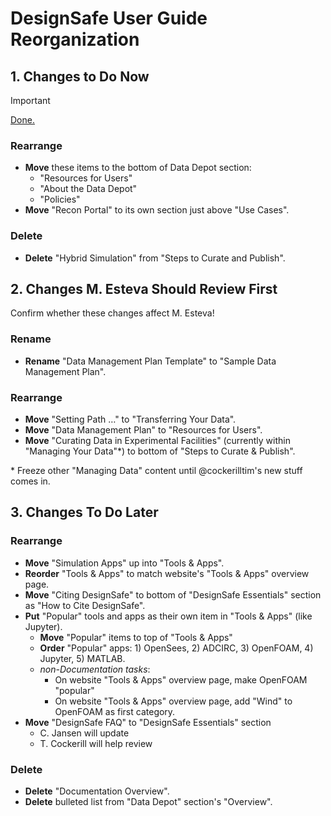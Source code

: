 # DesignSafe User Guide Reorganization

## 1. Changes to Do Now

> [!IMPORTANT]
> [Done.](https://github.com/DesignSafe-CI/DS-User-Guide/pull/172/commits/bc54a42d)

### Rearrange

- **Move** these items to the bottom of Data Depot section:
    - "Resources for Users"
    - "About the Data Depot"
    - "Policies"
- **Move** "Recon Portal" to its own section just above "Use Cases".

### Delete

- **Delete** "Hybrid Simulation" from "Steps to Curate and Publish".

## 2. Changes M. Esteva Should Review First

Confirm whether these changes affect M. Esteva!

### Rename

- **Rename** "Data Management Plan Template" to "Sample Data Management Plan".

### Rearrange

- **Move** "Setting Path …" to "Transferring Your Data".
- **Move** "Data Management Plan" to "Resources for Users".
- **Move** "Curating Data in Experimental Facilities" (currently within "Managing Your Data"*) to bottom of "Steps to Curate & Publish".

\* Freeze other "Managing Data" content until @cockerilltim's new stuff comes in.

## 3. Changes To Do Later

### Rearrange

- **Move** "Simulation Apps" up into "Tools & Apps".
- **Reorder** "Tools & Apps" to match website's "Tools & Apps" overview page.
- **Move** "Citing DesignSafe" to bottom of "DesignSafe Essentials" section as "How to Cite DesignSafe".
- **Put** "Popular" tools and apps as their own item in "Tools & Apps" (like Jupyter).
    - **Move** "Popular" items to top of "Tools & Apps"
    - **Order** "Popular" apps: 1) OpenSees, 2) ADCIRC, 3) OpenFOAM, 4) Jupyter, 5) MATLAB.
    - _non-Documentation tasks_:
       - On website "Tools & Apps" overview page, make OpenFOAM "popular"
       - On website "Tools & Apps" overview page, add "Wind" to OpenFOAM as first category.
- **Move** "DesignSafe FAQ" to "DesignSafe Essentials" section
    - C. Jansen will update
    - T. Cockerill will help review

### Delete

- **Delete** "Documentation Overview".
- **Delete** bulleted list from "Data Depot" section's "Overview".
